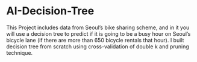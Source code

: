 # AI-Decision-Tree
This Project includes data from Seoul’s bike sharing scheme, and in it you will use
a decision tree to predict if it is going to be a busy hour on Seoul’s bicycle lane (if
there are more than 650 bicycle rentals that hour).
I built decision tree from scratch using cross-validation of double k and pruning technique.
